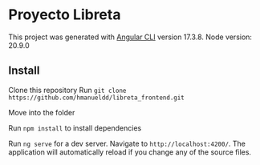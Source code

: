 # Proyecto Libreta

This project was generated with [Angular CLI](https://github.com/angular/angular-cli) version 17.3.8.
Node version: 20.9.0

## Install

Clone this repository
Run `git clone https://github.com/hmanueldd/libreta_frontend.git`

Move into the folder

Run `npm install` to install dependencies

Run `ng serve` for a dev server. Navigate to `http://localhost:4200/`. The application will automatically reload if you change any of the source files.

